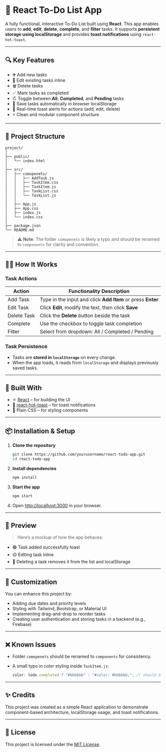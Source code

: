 # 📝 React To-Do List App

A fully functional, interactive To-Do List built using **React**. This app enables users to **add**, **edit**, **delete**, **complete**, and **filter** tasks. It supports **persistent storage using localStorage** and provides **toast notifications** using `react-hot-toast`.

---

## 🔍 Key Features

* ➕ Add new tasks
* 📝 Edit existing tasks inline
* 🗑️ Delete tasks
* ✅ Mark tasks as completed
* ↻ Toggle between **All**, **Completed**, and **Pending** tasks
* 📏 Save tasks automatically in browser localStorage
* 🚀 Real-time toast alerts for actions (add, edit, delete)
* ⚡ Clean and modular component structure

---

## 🏧 Project Structure

```
project/
│
├── public/
│   └── index.html
│
├── src/
│   ├── comopenets/
│   │   ├── AddTask.js
│   │   ├── TaskItem.css
│   │   ├── TaskItem.js
│   │   ├── TaskList.css
│   │   └── TaskList.js
│   │
│   ├── App.js
│   ├── App.css
│   ├── index.js
│   └── index.css
│
├── package.json
└── README.md
```

> ⚠️ **Note**: The folder `comopenets` is likely a typo and should be renamed to `components` for clarity and convention.

---

## 🧑‍💻 How It Works

### Task Actions

| Action      | Functionality Description                                   |
| ----------- | ----------------------------------------------------------- |
| Add Task    | Type in the input and click **Add Item** or press **Enter** |
| Edit Task   | Click **Edit**, modify the text, then click **Save**        |
| Delete Task | Click the **Delete** button beside the task                 |
| Complete    | Use the checkbox to toggle task completion                  |
| Filter      | Select from dropdown: All / Completed / Pending             |

### Task Persistence

* Tasks are **stored in `localStorage`** on every change.
* When the app loads, it reads from `localStorage` and displays previously saved tasks.

---

## 💪 Built With

* ⚛️ [React](https://reactjs.org/) – for building the UI
* 🔔 [react-hot-toast](https://react-hot-toast.com/) – for toast notifications
* 💅 Plain CSS – for styling components

---

## 📦 Installation & Setup

1. **Clone the repository**

   ```bash
   git clone https://github.com/yourusername/react-todo-app.git
   cd react-todo-app
   ```

2. **Install dependencies**

   ```bash
   npm install
   ```

3. **Start the app**

   ```bash
   npm start
   ```

4. Open [http://localhost:3000](http://localhost:3000) in your browser.

---

## 📸 Preview

> Here’s a mockup of how the app behaves:

* 🟢 Task added successfully toast
* 🟡 Editing task inline
* 🔴 Deleting a task removes it from the list and localStorage

---

## 🔧 Customization

You can enhance this project by:

* Adding due dates and priority levels
* Styling with Tailwind, Bootstrap, or Material UI
* Implementing drag-and-drop to reorder tasks
* Creating user authentication and storing tasks in a backend (e.g., Firebase)

---

## ❌ Known Issues

* Folder `comopenets` should be renamed to `components` for consistency.
* A small typo in color styling inside `TaskItem.js`:

  ```js
  color: todo.completed ? "#bbbbbb" : "#color: #bbbbbb;"; // should be: "#bbbbbb"
  ```

---

## ✨ Credits

This project was created as a simple React application to demonstrate component-based architecture, localStorage usage, and toast notifications.

---

## 📄 License

This project is licensed under the [MIT License](LICENSE).

